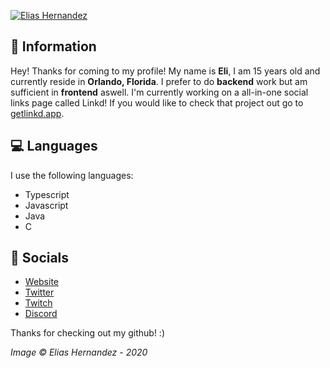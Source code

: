 [![Elias Hernandez](https://eli.fail/f/background_personal_banner.png)](https://eli.fail)

## 👋 Information
Hey! Thanks for coming to my profile! My name is **Eli**, I am 15 years old and currently reside in **Orlando, Florida**. I prefer to do **backend** work but am sufficient in **frontend** aswell. I'm currently working on a all-in-one social links page called Linkd! If you would like to check that project out go to [getlinkd.app](https://getlinkd.app).

## 💻 Languages
I use the following languages:
- Typescript
- Javascript
- Java
- C

## 🔗 Socials
- [Website](https://eli.fail/)
- [Twitter](https://eli.fail/twitter)
- [Twitch](https://eli.fail/twitch)
- [Discord](https://eli.fail/discord)

Thanks for checking out my github! :)

*Image © Elias Hernandez - 2020*
